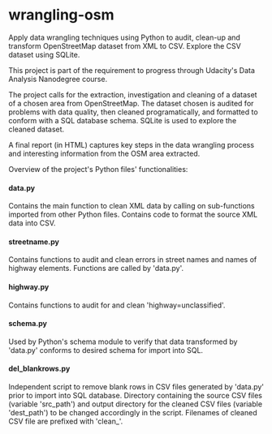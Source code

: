 # wrangling-osm

Apply data wrangling techniques using Python to audit, clean-up and transform OpenStreetMap dataset from XML to CSV. Explore the CSV dataset using SQLite.

This project is part of the requirement to progress through Udacity's Data Analysis Nanodegree course.

The project calls for the extraction, investigation and cleaning of a dataset of a chosen area from OpenStreetMap. The dataset chosen is audited for problems with data quality, then cleaned programatically, and formatted to conform with a SQL database schema. SQLite is used to explore the cleaned dataset.

A final report (in HTML) captures key steps in the data wrangling process and interesting information from the OSM area extracted.   

Overview of the project's Python files' functionalities:

#### data.py
Contains the main function to clean XML data by calling on sub-functions imported from  other Python files. Contains code to format the source XML data into CSV.

#### streetname.py
Contains functions to audit and clean errors in street names and names of highway elements. Functions are called by 'data.py'.

#### highway.py
Contains functions to audit for and clean 'highway=unclassified'.

#### schema.py
Used by Python's schema module to verify that data transformed by 'data.py' conforms to desired schema for import into SQL.

#### del_blankrows.py
Independent script to remove blank rows in CSV files generated by 'data.py' prior to import into SQL database. Directory containing the source CSV files (variable 'src_path') and output directory for the cleaned CSV files (variable 'dest_path') to be changed accordingly 
in the script. Filenames of cleaned CSV file are prefixed with 'clean_'.
